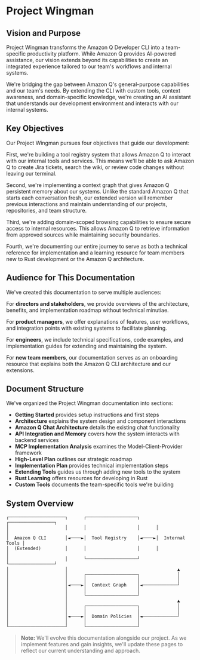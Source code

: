 # Project Wingman

## Vision and Purpose

Project Wingman transforms the Amazon Q Developer CLI into a team-specific productivity platform. While Amazon Q provides AI-powered assistance, our vision extends beyond its capabilities to create an integrated experience tailored to our team's workflows and internal systems.

We're bridging the gap between Amazon Q's general-purpose capabilities and our team's needs. By extending the CLI with custom tools, context awareness, and domain-specific knowledge, we're creating an AI assistant that understands our development environment and interacts with our internal systems.

## Key Objectives

Our Project Wingman pursues four objectives that guide our development:

First, we're building a tool registry system that allows Amazon Q to interact with our internal tools and services. This means we'll be able to ask Amazon Q to create Jira tickets, search the wiki, or review code changes without leaving our terminal.

Second, we're implementing a context graph that gives Amazon Q persistent memory about our systems. Unlike the standard Amazon Q that starts each conversation fresh, our extended version will remember previous interactions and maintain understanding of our projects, repositories, and team structure.

Third, we're adding domain-scoped browsing capabilities to ensure secure access to internal resources. This allows Amazon Q to retrieve information from approved sources while maintaining security boundaries.

Fourth, we're documenting our entire journey to serve as both a technical reference for implementation and a learning resource for team members new to Rust development or the Amazon Q architecture.

## Audience for This Documentation

We've created this documentation to serve multiple audiences:

For **directors and stakeholders**, we provide overviews of the architecture, benefits, and implementation roadmap without technical minutiae.

For **product managers**, we offer explanations of features, user workflows, and integration points with existing systems to facilitate planning.

For **engineers**, we include technical specifications, code examples, and implementation guides for extending and maintaining the system.

For **new team members**, our documentation serves as an onboarding resource that explains both the Amazon Q CLI architecture and our extensions.

## Document Structure

We've organized the Project Wingman documentation into sections:

- **Getting Started** provides setup instructions and first steps
- **Architecture** explains the system design and component interactions
- **Amazon Q Chat Architecture** details the existing chat functionality
- **API Integration and Memory** covers how the system interacts with backend services
- **MCP Implementation Analysis** examines the Model-Client-Provider framework
- **High-Level Plan** outlines our strategic roadmap
- **Implementation Plan** provides technical implementation steps
- **Extending Tools** guides us through adding new tools to the system
- **Rust Learning** offers resources for developing in Rust
- **Custom Tools** documents the team-specific tools we're building

## System Overview

```
┌─────────────────────┐      ┌───────────────────┐      ┌─────────────────┐
│                     │      │                   │      │                 │
│  Amazon Q CLI       │◄────►│  Tool Registry    │◄────►│  Internal Tools │
│  (Extended)         │      │                   │      │                 │
│                     │      └───────────────────┘      └─────────────────┘
│                     │                                         ▲
│                     │      ┌───────────────────┐              │
│                     │      │                   │              │
│                     │◄────►│  Context Graph    │◄─────────────┘
│                     │      │                   │
│                     │      └───────────────────┘
│                     │                                         ▲
│                     │      ┌───────────────────┐              │
│                     │      │                   │              │
│                     │◄────►│  Domain Policies  │◄─────────────┘
│                     │      │                   │
└─────────────────────┘      └───────────────────┘
```

> **Note:** We'll evolve this documentation alongside our project. As we implement features and gain insights, we'll update these pages to reflect our current understanding and approach.
